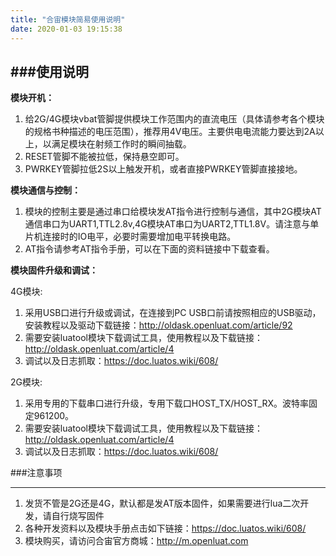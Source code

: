 ```yaml
---
title: "合宙模块简易使用说明"
date: 2020-01-03 19:15:38
---
```



###使用说明
-----
**模块开机：**

1. 给2G/4G模块vbat管脚提供模块工作范围内的直流电压（具体请参考各个模块的规格书种描述的电压范围），推荐用4V电压。主要供电电流能力要达到2A以上，以满足模块在射频工作时的瞬间抽载。
2. RESET管脚不能被拉低，保持悬空即可。
3. PWRKEY管脚拉低2S以上触发开机，或者直接PWRKEY管脚直接接地。

**模块通信与控制：**

1. 模块的控制主要是通过串口给模块发AT指令进行控制与通信，其中2G模块AT通信串口为UART1,TTL2.8v,4G模块AT串口为UART2,TTL1.8V。请注意与单片机连接时的IO电平，必要时需要增加电平转换电路。
1. AT指令请参考AT指令手册，可以在下面的资料链接中下载查看。

**模块固件升级和调试：**

4G模块:

1. 采用USB口进行升级或调试，在连接到PC USB口前请按照相应的USB驱动，安装教程以及驱动下载链接：http://oldask.openluat.com/article/92
2. 需要安装luatool模块下载调试工具，使用教程以及下载链接：http://oldask.openluat.com/article/4
1. 调试以及日志抓取：https://doc.luatos.wiki/608/

2G模块:

1. 采用专用的下载串口进行升级，专用下载口HOST_TX/HOST_RX。波特率固定961200。
1. 需要安装luatool模块下载调试工具，使用教程以及下载链接：http://oldask.openluat.com/article/4
1. 调试以及日志抓取：https://doc.luatos.wiki/608/


###注意事项

-----
1.  发货不管是2G还是4G，默认都是发AT版本固件，如果需要进行lua二次开发，请自行烧写固件
2. 各种开发资料以及模块手册点击如下链接：https://doc.luatos.wiki/608/
3. 模块购买，请访问合宙官方商城：http://m.openluat.com
